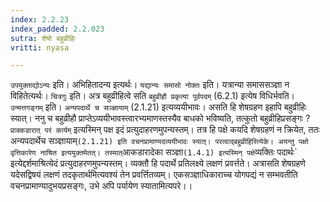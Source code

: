 ```yaml
---
index: 2.2.23
index_padded: 2.2.023
sutra: शेषो बहुव्रीहिः
vritti: nyasa

---
```

`उपयुक्ताद्योऽन्यः` इति। अभिहितादन्य इत्यर्थः। `यद्यान्यः समासो नोक्तः` इति। यत्रान्या समाससञ्ज्ञा न विहितेत्यर्थः। `चित्रगुः` इति। अत्र बहुव्रीहित्वे सति `बहुव्रीहौ प्रकृत्या पूर्वपदम्` (6.2.1) इत्येष विधिर्भवति। `उन्मत्तगङ्गम्` इति। `अन्यपदार्थे च सञ्ज्ञायाम्` (2.1.21) इत्यव्ययीभावः। असति हि शेषग्रहण इहापि बहुव्रीहिः स्यात्। ननु च बहुव्रीहौ प्राप्तेऽव्ययीभावस्त्वारभ्यमाणस्तस्यैव बाधको भविष्यति, तत्कुतो बहुव्रीहिप्रसङ्गः ? `प्राक्कडारात् परं कार्यम्` इत्यस्मिन् पक्ष इदं प्रत्युदाहरणमुपन्यस्तम्। तत्र हि पक्षे कयदि शेषग्रहणं न क्रियेत, ततः अन्यपदार्थेच सञ्ज्ञायाम्` (2.1.21) इति वचनप्रामाण्यदव्ययीभावः स्यात्। परत्वाद्बहुव्रीहिरित्येके। अयन्तु पक्षो वृत्तिकारेण नाश्रित इत्ययुक्तमेतत्। तस्मात् `आकडारादेका सञ्ज्ञा` (1.4.1) इत्यस्मिन् पक्षे `व्यक्तिः पदार्थः` इत्येद्दर्शमाश्रित्येदं प्रत्युदाहरणमुपन्यस्तम्। व्यक्तौ हि पदार्थे प्रतिलक्ष्ये लक्षणं प्रवर्त्तते। अत्रासति शेषग्रहणे यदेसद्विषयं लक्षणं तदकृतार्थमित्यवश्यं तेन प्रवर्त्तितव्यम्। एकसञ्ज्ञाधिकाराच्च योगपद्यं न सम्भवतीति वचनप्रामाण्यादुभयप्रसङ्गः, उभे अपि पर्यायेण स्यातामित्यपरे।।